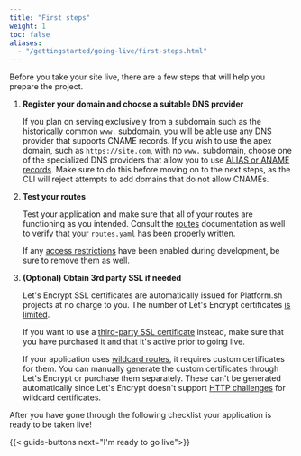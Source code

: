 ```yaml
---
title: "First steps"
weight: 1
toc: false
aliases:
  - "/gettingstarted/going-live/first-steps.html"
---
```


Before you take your site live, there are a few steps that will help you prepare the project.

1. **Register your domain and choose a suitable DNS provider**

    If you plan on serving exclusively from a subdomain such as the historically common `www.` subdomain, you will be able use any DNS provider that supports CNAME records. If you wish to use the apex domain, such as `https://site.com`, with no `www.` subdomain, choose one of the specialized DNS providers that allow you to use [ALIAS or ANAME records](/domains/steps/dns.md). Make sure to do this before moving on to the next steps, as the CLI will reject attempts to add domains that do not allow CNAMEs.

2. **Test your routes**

    Test your application and make sure that all of your routes are functioning as you intended. Consult the [routes](../../../define-routes/_index.md) documentation as well to verify that your `routes.yaml` has been properly written.

    If any [access restrictions](/administration/web/configure-environment.md#http-access-control) have been enabled during development, be sure to remove them as well.

3. **(Optional) Obtain 3rd party SSL if needed**

    Let's Encrypt SSL certificates are automatically issued for Platform.sh projects at no charge to you.
    The number of Let's Encrypt certificates [is limited](../../../define-routes/https.md#limits).
    
    If you want to use a [third-party SSL certificate](../../../domains/steps/tls.md) instead,
    make sure that you have purchased it and that it's active prior to going live.

    If your application uses [wildcard routes](../../../domains/steps/tls.md), it requires custom certificates for them.
    You can manually generate the custom certificates through Let's Encrypt or purchase them separately.
    These can't be generated automatically since Let's Encrypt doesn't support [HTTP challenges](https://letsencrypt.org/docs/challenge-types/) for wildcard certificates.
    
After you have gone through the following checklist your application is ready to be taken live!

{{< guide-buttons next="I'm ready to go live">}}
